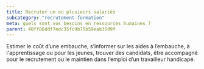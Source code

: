 ```yaml
---
title: Recruter un ou plusieurs salariés
subcategory: "recrutement-formation"
meta: quels sont vos besoins en ressources humaines ?
parent: 40ff86ddf7edc35fc9b75b59eab35d9f
---
```


Estimer le coût d’une embauche, s’informer sur les aides à l’embauche, à l'apprentissage ou pour les jeunes, trouver des candidats, être accompagné pour le recrutement ou le maintien dans l’emploi d’un travailleur handicapé.

